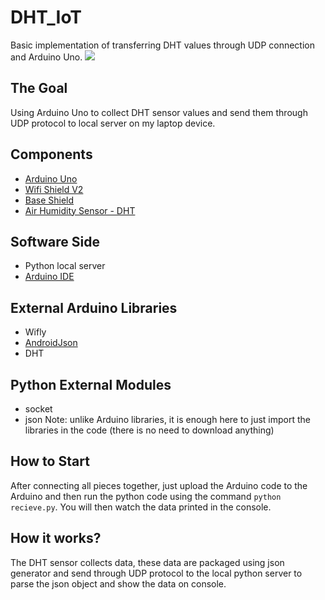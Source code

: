 # DHT_IoT
Basic implementation of transferring DHT values through UDP connection and Arduino Uno.
![](https://i.imgur.com/ZkWWNF3.jpg)

## The Goal
Using Arduino Uno to collect DHT sensor values and send them through UDP protocol to local server on my laptop device.

## Components
* [Arduino Uno](https://store.arduino.cc/usa/arduino-uno-rev3)
* [Wifi Shield V2](http://wiki.seeedstudio.com/Wifi_Shield_V2.0/)
* [Base Shield](https://www.seeedstudio.com/Base-Shield-V2-p-1378.html)
* [Air Humidity Sensor - DHT](https://www.mysensors.org/build/humidity)

## Software Side
* Python local server
* [Arduino IDE](https://www.arduino.cc/en/main/software)

## External Arduino Libraries
* Wifly
* [AndroidJson](https://arduinojson.org/v5/example/)
* DHT

## Python External Modules
* socket
* json
Note: unlike Arduino libraries, it is enough here to just import the libraries in the code (there is no need to download anything)

## How to Start
After connecting all pieces together, just upload the Arduino code to the Arduino and then run the python code using the command `python recieve.py`. You will then watch the data printed in the console.

## How it works?
The DHT sensor collects data, these data are packaged using json generator and send through UDP protocol to the local python server to parse the json object and show the data on console.
